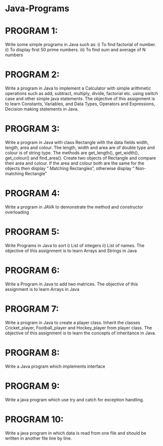 # Java-Programs

# PROGRAM 1:

Write some simple programs in Java such as:
i) To find factorial of number.
ii) To display first 50 prime numbers.
iii) To find sum and average of N numbers

# PROGRAM 2:

Write a program in Java to implement a Calculator with simple arithmetic operations such as add, subtract, multiply, divide, factorial etc. using switch case and other simple java statements. The objective of this assignment is to learn Constants, Variables, and Data Types, Operators and Expressions, Decision making statements in Java.

# PROGRAM 3:

Write a program in Java with class Rectangle with the data fields width, length, area and colour. The length, width and area are of double type and colour is of string type. The methods are get_length(), get_width(), get_colour() and find_area(). Create two objects of Rectangle and compare their area and colour. If the area and colour both are the same for the objects then display “ Matching Rectangles”, otherwise display “ Non-matching Rectangle”

# PROGRAM 4:

Write a program in JAVA to demonstrate the method and constructor overloading

# PROGRAM 5:

Write Programs in Java to sort i) List of integers ii) List of names. The objective of this assignment is to learn Arrays and Strings in Java

# PROGRAM 6:

Write a Program in Java to add two matrices. The objective of this assignment is to learn Arrays in Java

# PROGRAM 7:

Write a program in Java to create a player class. Inherit the classes Cricket_player, Football_player and Hockey_player from player class. The objective of this assignment is to learn the concepts of inheritance in Java.

# PROGRAM 8:

Write a Java program which implements interface

# PROGRAM 9:

Write a java program which use try and catch for exception handling.

# PROGRAM 10:

Write a java program in which data is read from one file and should be written in another file line by line.

